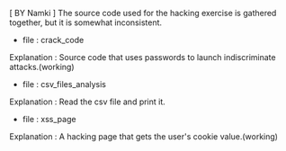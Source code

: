 [  BY Namki  ]
The source code used for the hacking exercise is gathered together, but it is somewhat inconsistent.

- file : crack_code 

Explanation : Source code that uses passwords to launch indiscriminate attacks.(working)

- file : csv_files_analysis

Explanation : Read the csv file and print it.

- file : xss_page

Explanation : A hacking page that gets the user's cookie value.(working)

